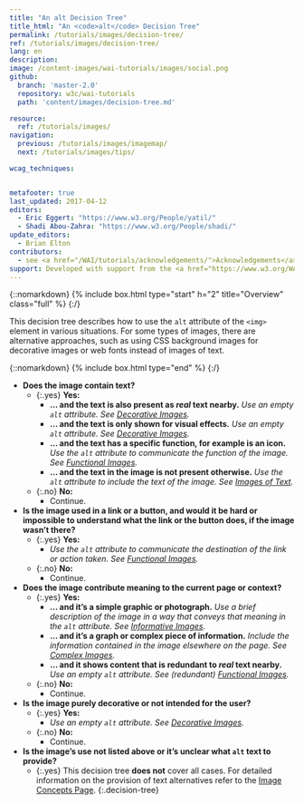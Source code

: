 ```yaml
---
title: "An alt Decision Tree"
title_html: "An <code>alt</code> Decision Tree"
permalink: /tutorials/images/decision-tree/
ref: /tutorials/images/decision-tree/
lang: en
description:
image: /content-images/wai-tutorials/images/social.png
github:
  branch: 'master-2.0'
  repository: w3c/wai-tutorials
  path: 'content/images/decision-tree.md'

resource:
  ref: /tutorials/images/
navigation:
  previous: /tutorials/images/imagemap/
  next: /tutorials/images/tips/

wcag_techniques:


metafooter: true
last_updated: 2017-04-12
editors:
  - Eric Eggert: "https://www.w3.org/People/yatil/"
  - Shadi Abou-Zahra: "https://www.w3.org/People/shadi/"
update_editors:
  - Brian Elton
contributors:
  - see <a href="/WAI/tutorials/acknowledgements/">Acknowledgements</a>
support: Developed with support from the <a href="https://www.w3.org/WAI/ACT/">WAI-ACT project</a>, co-funded by the <strong>European Commission <abbr title="Information Society Technologies">IST</abbr> Programme</strong>.
---
```


{::nomarkdown}
{% include box.html type="start" h="2" title="Overview" class="full" %}
{:/}

This decision tree describes how to use the `alt` attribute of the `<img>` element in various situations. For some types of images, there are alternative approaches, such as using CSS background images for decorative images or web fonts instead of images of text.

{::nomarkdown}
{% include box.html type="end" %}
{:/}

- **Does the image contain text?**
  - {:.yes} **Yes:**
    -   **… and the text is also present as *real* text nearby.**
      _Use an empty `alt` attribute. See [Decorative Images](/tutorials/images/decorative/)._
    -   **… and the text is only shown for visual effects.**
      _Use an empty `alt` attribute. See [Decorative Images](/tutorials/images/decorative/)._
    -   **… and the text has a specific function, for example is an icon.**
      _Use the `alt` attribute to communicate the function of the image. See [Functional Images](/tutorials/images/functional/)._
    -   **… and the text in the image is not present otherwise.** _Use the `alt` attribute to include the text of the image. See [Images of Text](/tutorials/images/textual/#image-of-styled-text-with-decorative-effect)._
  - {:.no} **No:**
    - Continue.
- **Is the image used in a link or a button, and would it be hard or impossible to understand what the link or the button does, if the image wasn’t there?**
  - {:.yes} **Yes:**
    - _Use the `alt` attribute to communicate the destination of the link or action taken. See [Functional Images](/tutorials/images/functional/)._
  - {:.no} **No:**
    - Continue.
- **Does the image contribute meaning to the current page or context?**
  - {:.yes} **Yes:**
    - **… and it’s a simple graphic or photograph.**
      _Use a brief description of the image in a way that conveys that meaning in the `alt` attribute. See [Informative Images](/tutorials/images/informative/)._
    - **… and it’s a graph or complex piece of information.**
      _Include the information contained in the image elsewhere on the page. See [Complex Images](/tutorials/images/complex/)._
    - **… and it shows content that is redundant to *real* text nearby.**
      _Use an empty `alt` attribute. See (redundant) [Functional Images](/tutorials/images/functional/#logo-image-within-link-text)._
  - {:.no} **No:**
    - Continue.
- **Is the image purely decorative or not intended for the user?**
  - {:.yes} **Yes:**
    - _Use an empty `alt` attribute. See [Decorative Images](/tutorials/images/decorative/)._
  - {:.no} **No:**
    - Continue.
- **Is the image’s use not listed above or it’s unclear what `alt` text to provide?**
  - {:.yes} This decision tree **does not** cover all cases. For detailed information on the provision of text alternatives refer to the [Image Concepts Page](/tutorials/images/).
{:.decision-tree}